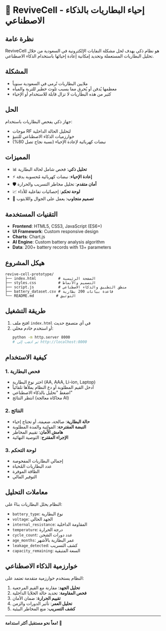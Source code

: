 # 🔋 ReviveCell - إحياء البطاريات بالذكاء الاصطناعي

## نظرة عامة
ReviveCell هو نظام ذكي يهدف لحل مشكلة النفايات الإلكترونية في السعودية من خلال تحليل البطاريات المستعملة وتحديد إمكانية إعادة إحيائها باستخدام الذكاء الاصطناعي.

## المشكلة
- ملايين البطاريات تُرمى في السعودية سنوياً
- معظمها يُدفن أو يُحرق مما يسبب تلوث خطير للتربة والمياه
- كثير من هذه البطاريات لا تزال قابلة للاستخدام أو الإحياء

## الحل
جهاز ذكي يفحص البطاريات باستخدام:
- موجات RF لتحليل الحالة الداخلية
- خوارزميات الذكاء الاصطناعي للتنبؤ
- نبضات كهربائية لإعادة الإحياء (نسبة نجاح تصل 80%)

## المميزات
- 📊 **تحليل ذكي**: فحص شامل لحالة البطارية
- ⚡ **إعادة الإحياء**: نبضات كهربائية مُحسوبة بدقة
- 🛡️ **أمان متقدم**: تحليل مخاطر التسريب والحرارة
- 📈 **لوحة تحكم**: إحصائيات تفاعلية للأداء
- 📱 **تصميم متجاوب**: يعمل على الجوال واللابتوب

## التقنيات المستخدمة
- **Frontend**: HTML5, CSS3, JavaScript (ES6+)
- **UI Framework**: Custom responsive design
- **Charts**: Chart.js
- **AI Engine**: Custom battery analysis algorithm
- **Data**: 200+ battery records with 13+ parameters

## هيكل المشروع
```
revive-cell-prototype/
├── index.html          # الصفحة الرئيسية
├── styles.css          # التصميم والأنماط
├── script.js           # منطق التطبيق والذكاء الاصطناعي
├── battery_dataset.csv # قاعدة بيانات 200 بطارية
└── README.md          # التوثيق
```

## طريقة التشغيل
1. افتح ملف `index.html` في أي متصفح حديث
2. أو استخدم خادم محلي:
   ```bash
   python -m http.server 8000
   # ثم اذهب إلى http://localhost:8000
   ```

## كيفية الاستخدام

### 1. فحص البطارية
- اختر نوع البطارية (AA, AAA, Li-ion, Laptop)
- أدخل القيم المطلوبة أو دع النظام يملأها تلقائياً
- اضغط "تحليل بالذكاء الاصطناعي"
- انتظر النتائج (محاكاة معالجة AI)

### 2. النتائج
- **حالة البطارية**: صالحة، ضعيفة، أو تحتاج إحياء
- **النبضة المقترحة**: الفولتية والمدة المطلوبة
- **هامش الأمان**: تقييم المخاطر
- **الإجراء المقترح**: التوصية النهائية

### 3. لوحة التحكم
- إجمالي البطاريات المفحوصة
- عدد البطاريات المُحياة
- الطاقة الموفرة
- التوفير المالي

## معاملات التحليل
النظام يحلل البطاريات بناءً على:
- `battery_type`: نوع البطارية
- `voltage`: الجهد الحالي
- `internal_resistance`: المقاومة الداخلية
- `temperature`: درجة الحرارة
- `cycle_count`: عدد دورات الشحن
- `age_months`: عمر البطارية بالأشهر
- `leakage_detected`: كشف التسريب
- `capacity_remaining`: السعة المتبقية

## خوارزمية الذكاء الاصطناعي
النظام يستخدم خوارزمية متقدمة تعتمد على:
1. **تحليل الجهد**: مقارنة مع القيم المرجعية
2. **فحص المقاومة**: تحديد حالة الخلايا الداخلية
3. **تقييم الحرارة**: ضمان الأمان
4. **تحليل العمر**: تأثير الدورات والزمن
5. **كشف التسريب**: منع المخاطر البيئية


---

**معاً نحو مستقبل أكثر استدامة! 🌱** 